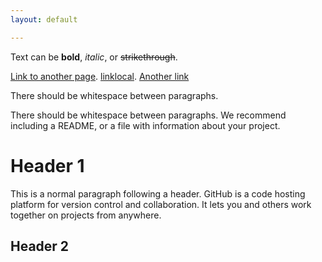 ```yaml
---
layout: default

---
```


Text can be **bold**, _italic_, or ~~strikethrough~~.

[Link to another page](/_site/testpage.html).
[linklocal](./testpage.html).
[Another link](./_posts/2023-06-06-TESTPOST.md)

There should be whitespace between paragraphs.

There should be whitespace between paragraphs. We recommend including a README, or a file with information about your project.

# Header 1

This is a normal paragraph following a header. GitHub is a code hosting platform for version control and collaboration. It lets you and others work together on projects from anywhere.

## Header 2
